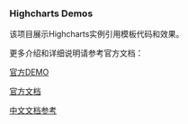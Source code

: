 ### Highcharts Demos

该项目展示Highcharts实例引用模板代码和效果。


更多介绍和详细说明请参考官方文档：

[官方DEMO](http://www.highcharts.com/demo/)

[官方文档](http://api.highcharts.com/highcharts)

[中文文档参考](http://www.hcharts.cn/api/index.php)
